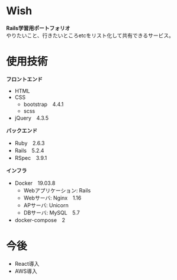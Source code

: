 # Wish
**Rails学習用ポートフォリオ**
<br>
やりたいこと、行きたいところetcをリスト化して共有できるサービス。



# 使用技術
**フロントエンド**
- HTML
- CSS
  - bootstrap　4.4.1
  - scss
- jQuery　4.3.5
  
**バックエンド**
- Ruby　2.6.3
- Rails　5.2.4
- RSpec　3.9.1

**インフラ**
- Docker　19.03.8
  -  Webアプリケーション: Rails
  -  Webサーバ: Nginx　1.16
  -  APサーバ: Unicorn　
  -  DBサーバ: MySQL　5.7
- docker-compose　2


# 今後
- React導入
- AWS導入
